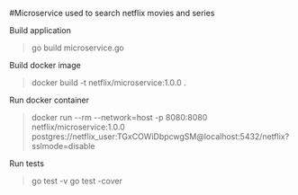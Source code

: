 #Microservice used to search netflix movies and series

Build application
> go build microservice.go

Build docker image
> docker build -t netflix/microservice:1.0.0 .

Run docker container
> docker run --rm --network=host -p 8080:8080 netflix/microservice:1.0.0 postgres://netflix_user:TGxCOWiDbpcwgSM@localhost:5432/netflix?sslmode=disable

Run tests
> go test -v
> go test -cover
